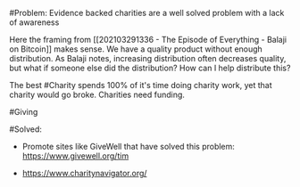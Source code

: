 #Problem: Evidence backed charities are a well solved problem with a lack of awareness

Here the framing from [[202103291336 - The Episode of Everything - Balaji on Bitcoin]] makes sense. We have a quality product without enough distribution. As Balaji notes, increasing distribution often decreases quality, but what if someone else did the distribution? How can I help distribute this? 

The best #Charity spends 100% of it's time doing charity work, yet that charity would go broke. Charities need funding. 

#Giving

#Solved: 

- Promote sites like GiveWell that have solved this problem: https://www.givewell.org/tim

- https://www.charitynavigator.org/